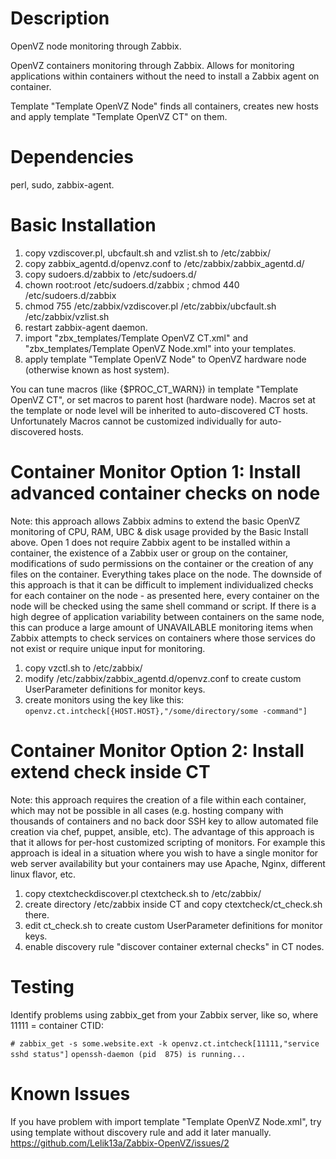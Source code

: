 # Description
OpenVZ node monitoring through Zabbix.

OpenVZ containers monitoring through Zabbix. Allows for monitoring applications within containers without the need to install a Zabbix agent on container.

Template "Template OpenVZ Node" finds all containers, creates new hosts and apply template "Template OpenVZ CT" on them.

# Dependencies
perl, sudo, zabbix-agent.

Basic Installation
============
1. copy vzdiscover.pl, ubcfault.sh and vzlist.sh to /etc/zabbix/
2. copy zabbix_agentd.d/openvz.conf to /etc/zabbix/zabbix_agentd.d/
3. copy sudoers.d/zabbix to /etc/sudoers.d/
4. chown root:root /etc/sudoers.d/zabbix ; chmod 440 /etc/sudoers.d/zabbix
5. chmod 755 /etc/zabbix/vzdiscover.pl /etc/zabbix/ubcfault.sh /etc/zabbix/vzlist.sh
6. restart zabbix-agent daemon.
7. import "zbx_templates/Template OpenVZ CT.xml" and "zbx_templates/Template OpenVZ Node.xml" into your templates.
8. apply template "Template OpenVZ Node" to OpenVZ hardware node (otherwise known as host system).

You can tune macros (like {$PROC_CT_WARN}) in template "Template OpenVZ CT", or set macros to parent host (hardware node). Macros set at the template or node level will be inherited to auto-discovered CT hosts. Unfortunately Macros cannot be customized individually for auto-discovered hosts.

Container Monitor Option 1: Install advanced container checks on node
============
Note: this approach allows Zabbix admins to extend the basic OpenVZ monitoring of CPU, RAM, UBC & disk usage provided by the Basic Install above. Open 1 does not require Zabbix agent to be installed within a container, the existence of a Zabbix user or group on the container, modifications of sudo permissions on the container or the creation of any files on the container. Everything takes place on the node. The downside of this approach is that it can be difficult to implement individualized checks for each container on the node - as presented here, every container on the node will be checked using the same shell command or script. If there is a high degree of application variability between containers on the same node, this can produce a large amount of UNAVAILABLE monitoring items when Zabbix attempts to check services on containers where those services do not exist or require unique input for monitoring. 

1. copy vzctl.sh to /etc/zabbix/
2. modify /etc/zabbix/zabbix_agentd.d/openvz.conf to create custom UserParameter definitions for monitor keys.
3. create monitors using the key like this: `openvz.ct.intcheck[{HOST.HOST},"/some/directory/some -command"]`

Container Monitor Option 2: Install extend check inside CT
============
Note: this approach requires the creation of a file within each container, which may not be possible in all cases (e.g. hosting company with thousands of containers and no back door SSH key to allow automated file creation via chef, puppet, ansible, etc). The advantage of this approach is that it allows for per-host customized scripting of monitors. For example this approach is ideal in a situation where you wish to have a single monitor for web server availability but your containers may use Apache, Nginx, different linux flavor, etc.

1. copy ctextcheckdiscover.pl ctextcheck.sh to /etc/zabbix/
2. create directory /etc/zabbix inside CT and copy ctextcheck/ct_check.sh there.
3. edit ct_check.sh to create custom UserParameter definitions for monitor keys. 
4. enable discovery rule "discover container external checks" in CT nodes.

Testing
===========
Identify problems using zabbix_get from your Zabbix server, like so, where 11111 = container CTID:

`# zabbix_get -s some.website.ext -k openvz.ct.intcheck[11111,"service sshd status"]`
`openssh-daemon (pid  875) is running...`

Known Issues
===========
If you have problem with import template "Template OpenVZ Node.xml", try using template without discovery rule and add it later manually.
https://github.com/Lelik13a/Zabbix-OpenVZ/issues/2
